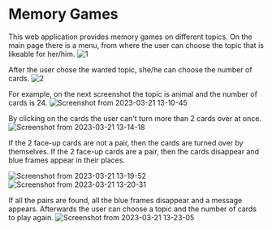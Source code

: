 # Memory Games
This web application provides memory games on different topics. On the main page there is a menu, from where the user can choose the topic that is likeable for her/him.
![1](https://user-images.githubusercontent.com/125662526/226600321-2bcba74f-3927-47c5-aafe-b5c8513629fe.png)

After the user chose the wanted topic, she/he can choose the number of cards.
![2](https://user-images.githubusercontent.com/125662526/226601738-0090193c-18c8-4c82-a3a0-dee8d4fe8707.png)

For example, on the next screenshot the topic is animal and the number of cards is 24.
![Screenshot from 2023-03-21 13-10-45](https://user-images.githubusercontent.com/125662526/226602463-977ee05e-90ca-4189-bfee-0ebd74fedde0.png)

By clicking on the cards the user can't turn more than 2 cards over at once.
![Screenshot from 2023-03-21 13-14-18](https://user-images.githubusercontent.com/125662526/226603301-7e571dce-6fbb-43b2-b019-c09d3f7fefd2.png)

If the 2 face-up cards are not a pair, then the cards are turned over by themselves. If the 2 face-up cards are a pair, then the cards disappear and blue frames appear in their places.

![Screenshot from 2023-03-21 13-19-52](https://user-images.githubusercontent.com/125662526/226604301-19bc501c-009e-456c-a387-eeeaeaa9ef3e.png)
![Screenshot from 2023-03-21 13-20-31](https://user-images.githubusercontent.com/125662526/226604313-05778bc0-2865-4e9e-a1fb-93f049ebace8.png)

If all the pairs are found, all the blue frames disappear and a message appears. Afterwards the user can choose a topic and the number of cards to play again.
![Screenshot from 2023-03-21 13-23-05](https://user-images.githubusercontent.com/125662526/226605410-60d83575-cef7-4e4d-8284-3c8d12c75670.png)
